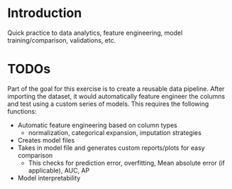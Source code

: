 # Introduction

Quick practice to data analytics, feature engineering, model training/comparison, validations, etc.

# TODOs
Part of the goal for this exercise is to create a reusable data pipeline. After importing the dataset, it would automatically feature engineer the columns and test using a custom series of models. This requires the following functions:
* Automatic feature engineering based on column types
    * normalization, categorical expansion, imputation strategies
* Creates model files
* Takes in model file and generates custom reports/plots for easy comparison
    * This checks for prediction error, overfitting, Mean absolute error (if applicable), AUC, AP
* Model interpretability